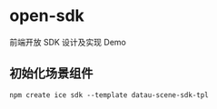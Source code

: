 # open-sdk

前端开放 SDK 设计及实现 Demo

## 初始化场景组件

```shell
npm create ice sdk --template datau-scene-sdk-tpl
```

